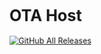 # OTA Host
 
[![GitHub All Releases](https://img.shields.io/github/downloads/ShihabZzz/Releases/total?label=Total%20Downloads)](https://github.com/ShihabZzz/Releases/releases)

